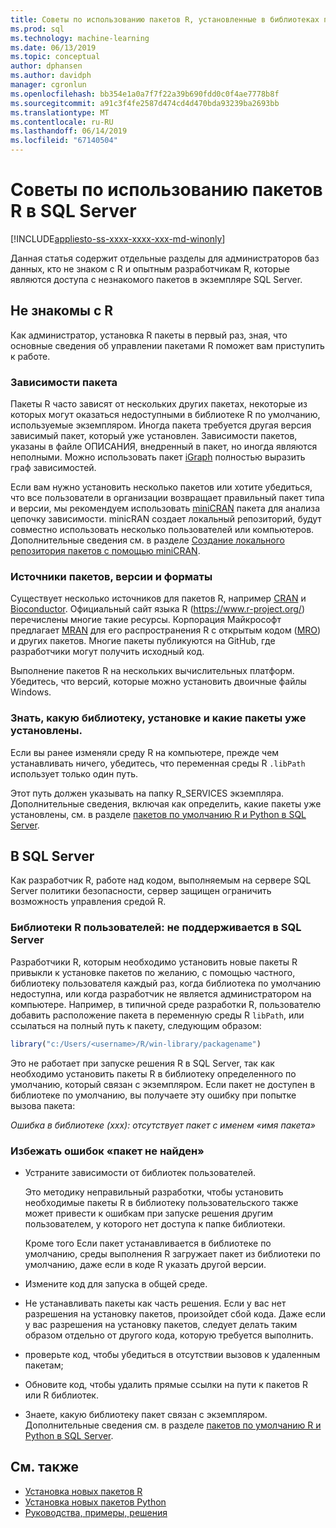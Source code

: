 ```yaml
---
title: Советы по использованию пакетов R, установленные в библиотеках пользователей - службы машинного обучения SQL Server
ms.prod: sql
ms.technology: machine-learning
ms.date: 06/13/2019
ms.topic: conceptual
author: dphansen
ms.author: davidph
manager: cgronlun
ms.openlocfilehash: bb354e1a0a7f7f22a39b690fdd0c0f4ae7778b8f
ms.sourcegitcommit: a91c3f4fe2587d474cd4d470bda93239ba2693bb
ms.translationtype: MT
ms.contentlocale: ru-RU
ms.lasthandoff: 06/14/2019
ms.locfileid: "67140504"
---
```

# <a name="tips-for-using-r-packages-in-sql-server"></a>Советы по использованию пакетов R в SQL Server
[!INCLUDE[appliesto-ss-xxxx-xxxx-xxx-md-winonly](../../includes/appliesto-ss-xxxx-xxxx-xxx-md-winonly.md)]

Данная статья содержит отдельные разделы для администраторов баз данных, кто не знаком с R и опытным разработчикам R, которые являются доступа с незнакомого пакетов в экземпляре SQL Server.

## <a name="new-to-r"></a>Не знакомы с R

Как администратор, установка R пакеты в первый раз, зная, что основные сведения об управлении пакетами R поможет вам приступить к работе.

### <a name="package-dependencies"></a>Зависимости пакета

Пакеты R часто зависят от нескольких других пакетах, некоторые из которых могут оказаться недоступными в библиотеке R по умолчанию, используемые экземпляром. Иногда пакета требуется другая версия зависимый пакет, который уже установлен. Зависимости пакетов, указаны в файле ОПИСАНИЯ, внедренный в пакет, но иногда являются неполными. Можно использовать пакет [iGraph](https://igraph.org/r/) полностью выразить граф зависимостей.

Если вам нужно установить несколько пакетов или хотите убедиться, что все пользователи в организации возвращает правильный пакет типа и версии, мы рекомендуем использовать [miniCRAN](https://mran.microsoft.com/package/miniCRAN) пакета для анализа цепочку зависимости. minicRAN создает локальный репозиторий, будут совместно использовать несколько пользователей или компьютеров. Дополнительные сведения см. в разделе [Создание локального репозитория пакетов с помощью miniCRAN](create-a-local-package-repository-using-minicran.md).

### <a name="package-sources-versions-and-formats"></a>Источники пакетов, версии и форматы

Существует несколько источников для пакетов R, например [CRAN](https://cran.r-project.org/) и [Bioconductor](https://www.bioconductor.org/). Официальный сайт языка R (<https://www.r-project.org/>) перечислены многие такие ресурсы. Корпорация Майкрософт предлагает [MRAN](https://mran.microsoft.com/) для его распространения R с открытым кодом ([MRO](https://mran.microsoft.com/open)) и других пакетов. Многие пакеты публикуются на GitHub, где разработчики могут получить исходный код.

Выполнение пакетов R на нескольких вычислительных платформ. Убедитесь, что версий, которые можно установить двоичные файлы Windows.

### <a name="know-which-library-you-are-installing-to-and-which-packages-are-already-installed"></a>Знать, какую библиотеку, установке и какие пакеты уже установлены.

Если вы ранее изменяли среду R на компьютере, прежде чем устанавливать ничего, убедитесь, что переменная среды R `.libPath` использует только один путь.

Этот путь должен указывать на папку R_SERVICES экземпляра. Дополнительные сведения, включая как определить, какие пакеты уже установлены, см. в разделе [пакетов по умолчанию R и Python в SQL Server](../package-management/default-packages.md).

## <a name="new-to-sql-server"></a>В SQL Server

Как разработчик R, работе над кодом, выполняемым на сервере SQL Server политики безопасности, сервер защищен ограничить возможность управления средой R.

### <a name="r-user-libraries-not-supported-on-sql-server"></a>Библиотеки R пользователей: не поддерживается в SQL Server

Разработчики R, которым необходимо установить новые пакеты R привыкли к установке пакетов по желанию, с помощью частного, библиотеку пользователя каждый раз, когда библиотека по умолчанию недоступна, или когда разработчик не является администратором на компьютере. Например, в типичной среде разработки R, пользователю добавить расположение пакета в переменную среды R `libPath`, или ссылаться на полный путь к пакету, следующим образом:

```R
library("c:/Users/<username>/R/win-library/packagename")
```

Это не работает при запуске решения R в SQL Server, так как необходимо установить пакеты R в библиотеку определенного по умолчанию, который связан с экземпляром. Если пакет не доступен в библиотеке по умолчанию, вы получаете эту ошибку при попытке вызова пакета:

*Ошибка в библиотеке (xxx): отсутствует пакет с именем «имя пакета»*

### <a name="avoid-package-not-found-errors"></a>Избежать ошибок «пакет не найден»

+ Устраните зависимости от библиотек пользователей. 

    Это методику неправильный разработки, чтобы установить необходимые пакеты R в библиотеку пользовательского также может привести к ошибкам при запуске решения другим пользователем, у которого нет доступа к папке библиотеки.

    Кроме того Если пакет устанавливается в библиотеке по умолчанию, среды выполнения R загружает пакет из библиотеки по умолчанию, даже если в коде R указать другой версии.

+ Измените код для запуска в общей среде.

+ Не устанавливать пакеты как часть решения. Если у вас нет разрешения на установку пакетов, произойдет сбой кода. Даже если у вас разрешения на установку пакетов, следует делать таким образом отдельно от другого кода, которую требуется выполнить.

+ проверьте код, чтобы убедиться в отсутствии вызовов к удаленным пакетам;

+ Обновите код, чтобы удалить прямые ссылки на пути к пакетов R или R библиотек. 

+ Знаете, какую библиотеку пакет связан с экземпляром. Дополнительные сведения см. в разделе [пакетов по умолчанию R и Python в SQL Server](../package-management/default-packages.md).

## <a name="see-also"></a>См. также

+ [Установка новых пакетов R](install-additional-r-packages-on-sql-server.md)
+ [Установка новых пакетов Python](../python/install-additional-python-packages-on-sql-server.md)
+ [Руководства, примеры, решения](../tutorials/machine-learning-services-tutorials.md)